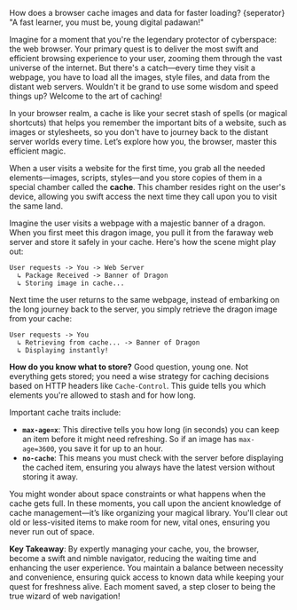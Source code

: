 How does a browser cache images and data for faster loading?
{seperator}
"A fast learner, you must be, young digital padawan!"

Imagine for a moment that you're the legendary protector of cyberspace: the web browser. Your primary quest is to deliver the most swift and efficient browsing experience to your user, zooming them through the vast universe of the internet. But there's a catch—every time they visit a webpage, you have to load all the images, style files, and data from the distant web servers. Wouldn't it be grand to use some wisdom and speed things up? Welcome to the art of caching!

In your browser realm, a cache is like your secret stash of spells (or magical shortcuts) that helps you remember the important bits of a website, such as images or stylesheets, so you don't have to journey back to the distant server worlds every time. Let’s explore how you, the browser, master this efficient magic.

When a user visits a website for the first time, you grab all the needed elements—images, scripts, styles—and you store copies of them in a special chamber called the **cache**. This chamber resides right on the user's device, allowing you swift access the next time they call upon you to visit the same land. 

Imagine the user visits a webpage with a majestic banner of a dragon. When you first meet this dragon image, you pull it from the faraway web server and store it safely in your cache. Here's how the scene might play out:

```
User requests -> You -> Web Server
  ↳ Package Received -> Banner of Dragon
  ↳ Storing image in cache...
```

Next time the user returns to the same webpage, instead of embarking on the long journey back to the server, you simply retrieve the dragon image from your cache:

```
User requests -> You
  ↳ Retrieving from cache... -> Banner of Dragon
  ↳ Displaying instantly!
```

**How do you know what to store?** Good question, young one. Not everything gets stored; you need a wise strategy for caching decisions based on HTTP headers like `Cache-Control`. This guide tells you which elements you're allowed to stash and for how long.

Important cache traits include:

- **`max-age=x`**: This directive tells you how long (in seconds) you can keep an item before it might need refreshing. So if an image has `max-age=3600`, you save it for up to an hour.
- **`no-cache`**: This means you must check with the server before displaying the cached item, ensuring you always have the latest version without storing it away.

You might wonder about space constraints or what happens when the cache gets full. In these moments, you call upon the ancient knowledge of cache management—it’s like organizing your magical library. You'll clear out old or less-visited items to make room for new, vital ones, ensuring you never run out of space.

**Key Takeaway**: By expertly managing your cache, you, the browser, become a swift and nimble navigator, reducing the waiting time and enhancing the user experience. You maintain a balance between necessity and convenience, ensuring quick access to known data while keeping your quest for freshness alive. Each moment saved, a step closer to being the true wizard of web navigation!